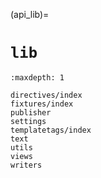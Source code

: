 (api_lib)=

# `lib`

```{toctree}
:maxdepth: 1

directives/index
fixtures/index
publisher
settings
templatetags/index
text
utils
views
writers
```
